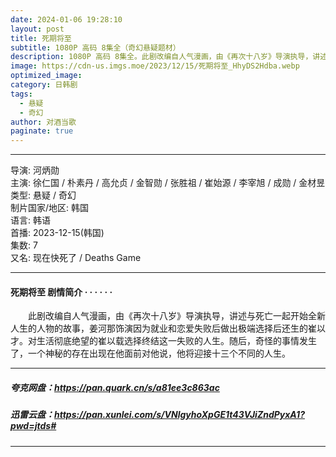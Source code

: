 ```yaml
---
date: 2024-01-06 19:28:10
layout: post
title: 死期将至
subtitle: 1080P 高码 8集全（奇幻悬疑题材）
description: 1080P 高码 8集全。此剧改编自人气漫画，由《再次十八岁》导演执导，讲述与死亡一起开始全新人生的人物的故事，姜河那饰演因为就业和恋爱失败后做出极端选择后还生的崔以才...
image: https://cdn-us.imgs.moe/2023/12/15/死期将至_HhyDS2Hdba.webp
optimized_image: 
category: 日韩剧
tags:
  - 悬疑
  - 奇幻
author: 对酒当歌
paginate: true
---
```

---

导演: 河炳勋  
主演: 徐仁国 / 朴素丹 / 高允贞 / 金智勋 / 张胜祖 / 崔始源 / 李宰旭 / 成勋 / 金材昱  
类型: 悬疑 / 奇幻  
制片国家/地区: 韩国  
语言: 韩语  
首播: 2023-12-15(韩国)  
集数: 7  
又名: 现在快死了 / Deaths Game  

---

#### 死期将至 剧情简介 · · · · · ·

　　此剧改编自人气漫画，由《再次十八岁》导演执导，讲述与死亡一起开始全新人生的人物的故事，姜河那饰演因为就业和恋爱失败后做出极端选择后还生的崔以才。对生活彻底绝望的崔以载选择终结这一失败的人生。随后，奇怪的事情发生了，一个神秘的存在出现在他面前对他说，他将迎接十三个不同的人生。

---

##### 夸克网盘：<https://pan.quark.cn/s/a81ee3c863ac>

##### 迅雷云盘：<https://pan.xunlei.com/s/VNlgyhoXpGE1t43VJiZndPyxA1?pwd=jtds#>

---
